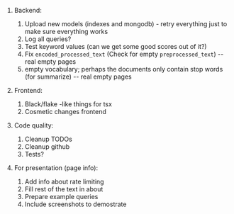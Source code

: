 1. Backend:
   1. Upload new models (indexes and mongodb) - retry everything just to make sure everything works
   2. Log all queries?
   3. Test keyword values (can we get some good scores out of it?)
   4. Fix `encoded_processed_text` (Check for empty `preprocessed_text`) -- real empty pages
   5. empty vocabulary; perhaps the documents only contain stop words (for summarize) -- real empty pages

2. Frontend:
   1. Black/flake -like things for tsx
   3. Cosmetic changes frontend

3. Code quality:
   1. Cleanup TODOs
   2. Cleanup github
   3. Tests?

4. For presentation (page info):
   1. Add info about rate limiting
   2. Fill rest of the text in about
   3. Prepare example queries
   4. Include screenshots to demostrate